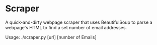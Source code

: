 # Scraper
A quick-and-dirty webpage scraper that uses BeautifulSoup to parse a webpage's HTML to find a set number of email addresses.

Usage: ./scraper.py [url] [number of Emails]
